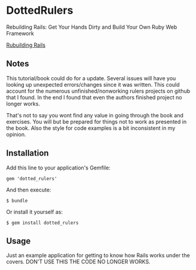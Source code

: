# DottedRulers

  Rebuilding Rails: Get Your Hands Dirty and Build Your Own Ruby Web Framework

  [Rubuilding Rails](http://rebuilding-rails.com/)

## Notes
  This tutorial/book could do for a update.  Several issues will have you looking up unexpected errors/changes since it was written.
  This could account for the numerous unfinished/nonworking rulers projects on github that I found.
  In the end I found that even the authors finished project no longer works.

  That's not to say you wont find any value in going through the book and exercises.  You will but be prepared for things not to work as presented in the book.  Also the style for code examples is a bit inconsistent in my opinion.

## Installation

Add this line to your application's Gemfile:

    gem 'dotted_rulers'

And then execute:

    $ bundle

Or install it yourself as:

    $ gem install dotted_rulers

## Usage

  Just an example application for getting to know how Rails works under the covers.  DON'T USE THIS THE CODE NO LONGER WORKS.




